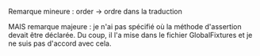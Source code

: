 Remarque mineure : order -> ordre dans la traduction

MAIS remarque majeure : je n'ai pas spécifié où la méthode d'assertion devait être déclarée. 
Du coup, il l'a mise dans le fichier GlobalFixtures et je ne suis pas d'accord avec cela.
